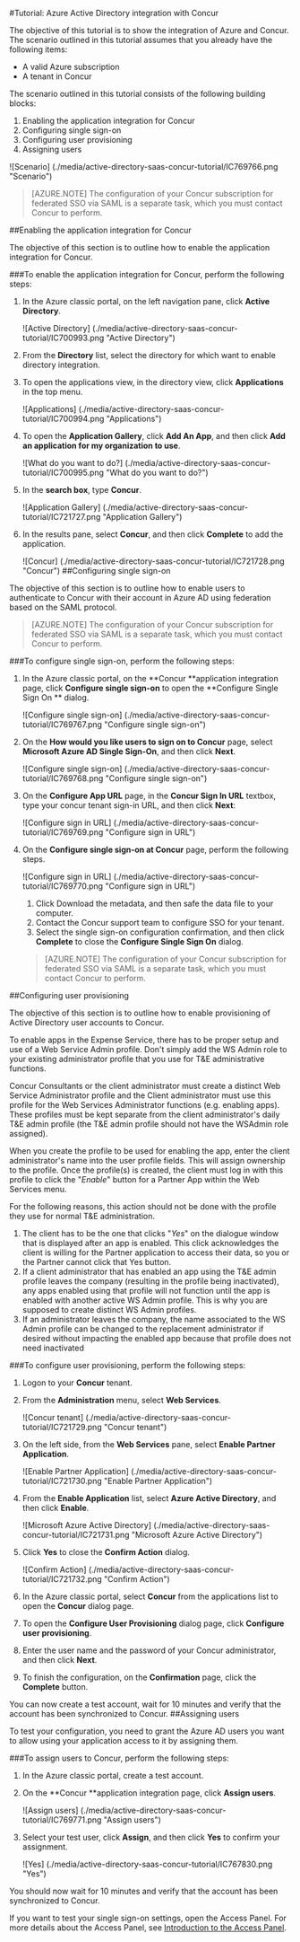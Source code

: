 <properties 
    pageTitle="Tutorial: Azure Active Directory integration with Concur | Microsoft Azure" 
    description="Learn how to use Concur with Azure Active Directory to enable single sign-on, automated provisioning, and more!" 
    services="active-directory" 
    authors="jeevansd"  
    documentationCenter="na" 
    manager="femila"/>
<tags 
    ms.service="active-directory" 
    ms.devlang="na" 
    ms.topic="article" 
    ms.tgt_pltfrm="na" 
    ms.workload="identity" 
    ms.date="09/29/2016" 
    ms.author="jeedes" />

#<a name="tutorial-azure-active-directory-integration-with-concur"></a>Tutorial: Azure Active Directory integration with Concur  


The objective of this tutorial is to show the integration of Azure and Concur.  
The scenario outlined in this tutorial assumes that you already have the following items:

-   A valid Azure subscription
-   A tenant in Concur

The scenario outlined in this tutorial consists of the following building blocks:

1.  Enabling the application integration for Concur
2.  Configuring single sign-on
3.  Configuring user provisioning
4.  Assigning users

![Scenario] (./media/active-directory-saas-concur-tutorial/IC769766.png "Scenario")

>[AZURE.NOTE] The configuration of your Concur subscription for federated SSO via SAML is a separate task, which you must contact Concur to perform.

##<a name="enabling-the-application-integration-for-concur"></a>Enabling the application integration for Concur

The objective of this section is to outline how to enable the application integration for Concur.

###<a name="to-enable-the-application-integration-for-concur-perform-the-following-steps"></a>To enable the application integration for Concur, perform the following steps:

1.  In the Azure classic portal, on the left navigation pane, click **Active Directory**.

    ![Active Directory] (./media/active-directory-saas-concur-tutorial/IC700993.png "Active Directory")

2.  From the **Directory** list, select the directory for which want to enable directory integration.

3.  To open the applications view, in the directory view, click **Applications** in the top menu.

    ![Applications] (./media/active-directory-saas-concur-tutorial/IC700994.png "Applications")

4.  To open the **Application Gallery**, click **Add An App**, and then click **Add an application for my organization to use**.

    ![What do you want to do?] (./media/active-directory-saas-concur-tutorial/IC700995.png "What do you want to do?")

5.  In the **search box**, type **Concur**.

    ![Application Gallery] (./media/active-directory-saas-concur-tutorial/IC721727.png "Application Gallery")

6.  In the results pane, select **Concur**, and then click **Complete** to add the application.

    ![Concur] (./media/active-directory-saas-concur-tutorial/IC721728.png "Concur")
##<a name="configuring-single-sign-on"></a>Configuring single sign-on

The objective of this section is to outline how to enable users to authenticate to Concur with their account in Azure AD using federation based on the SAML protocol.

>[AZURE.NOTE] The configuration of your Concur subscription for federated SSO via SAML is a separate task, which you must contact Concur to perform.

###<a name="to-configure-single-sign-on-perform-the-following-steps"></a>To configure single sign-on, perform the following steps:

1.  In the Azure classic portal, on the **Concur **application integration page, click **Configure single sign-on** to open the **Configure Single Sign On ** dialog.

    ![Configure single sign-on] (./media/active-directory-saas-concur-tutorial/IC769767.png "Configure single sign-on")

2.  On the **How would you like users to sign on to Concur** page, select **Microsoft Azure AD Single Sign-On**, and then click **Next**.

    ![Configure single sign-on] (./media/active-directory-saas-concur-tutorial/IC769768.png "Configure single sign-on")

3.  On the **Configure App URL** page, in the **Concur Sign In URL** textbox, type your concur tenant sign-in URL, and then click **Next**: 

    ![Configure sign in URL] (./media/active-directory-saas-concur-tutorial/IC769769.png "Configure sign in URL")

4.  On the **Configure single sign-on at Concur** page, perform the following steps.

    ![Configure sign in URL] (./media/active-directory-saas-concur-tutorial/IC769770.png "Configure sign in URL")

    1.  Click Download the metadata, and then safe the data file to your computer.
    2.  Contact the Concur support team to configure SSO for your tenant.
    3.  Select the single sign-on configuration confirmation, and then click **Complete** to close the **Configure Single Sign On** dialog.  

    >[AZURE.NOTE] The configuration of your Concur subscription for federated SSO via SAML is a separate task, which you must contact Concur to perform.

##<a name="configuring-user-provisioning"></a>Configuring user provisioning

The objective of this section is to outline how to enable provisioning of Active Directory user accounts to Concur.

To enable apps in the Expense Service, there has to be proper setup and use of a Web Service Admin profile. Don't simply add the WS Admin role to your existing administrator profile that you use for T&E administrative functions.

Concur Consultants or the client administrator must create a distinct Web Service Administrator profile and the Client administrator must use this profile for the Web Services Administrator functions (e.g. enabling apps). These profiles must be kept separate from the client administrator's daily T&E admin profile (the T&E admin profile should not have the WSAdmin role assigned).

When you create the profile to be used for enabling the app, enter the client administrator's name into the user profile fields. This will assign ownership to the profile. Once the profile(s) is created, the client must log in with this profile to click the "*Enable*" button for a Partner App within the Web Services menu.

For the following reasons, this action should not be done with the profile they use for normal T&E administration.

1.  The client has to be the one that clicks "*Yes*" on the dialogue window that is displayed after an app is enabled. This click acknowledges the client is willing for the Partner application to access their data, so you or the Partner cannot click that Yes button.
2.  If a client administrator that has enabled an app using the T&E admin profile leaves the company (resulting in the profile being inactivated), any apps enabled using that profile will not function until the app is enabled with another active WS Admin profile. This is why you are supposed to create distinct WS Admin profiles.
3.  If an administrator leaves the company, the name associated to the WS Admin profile can be changed to the replacement administrator if desired without impacting the enabled app because that profile does not need inactivated

###<a name="to-configure-user-provisioning-perform-the-following-steps"></a>To configure user provisioning, perform the following steps:

1.  Logon to your **Concur** tenant.

2.  From the **Administration** menu, select **Web Services**.

    ![Concur tenant] (./media/active-directory-saas-concur-tutorial/IC721729.png "Concur tenant")

3.  On the left side, from the **Web Services** pane, select **Enable Partner Application**.

    ![Enable Partner Application] (./media/active-directory-saas-concur-tutorial/IC721730.png "Enable Partner Application")

4.  From the **Enable Application** list, select **Azure Active Directory**, and then click **Enable**.

    ![Microsoft Azure Active Directory] (./media/active-directory-saas-concur-tutorial/IC721731.png "Microsoft Azure Active Directory")

5.  Click **Yes** to close the **Confirm Action** dialog.

    ![Confirm Action] (./media/active-directory-saas-concur-tutorial/IC721732.png "Confirm Action")

6.  In the Azure classic portal, select **Concur** from the applications list to open the **Concur** dialog page.

7.  To open the **Configure User Provisioning** dialog page, click **Configure user provisioning**.

8.  Enter the user name and the password of your Concur administrator, and then click **Next**.

9.  To finish the configuration, on the **Confirmation** page, click the **Complete** button.

You can now create a test account, wait for 10 minutes and verify that the account has been synchronized to Concur.
##<a name="assigning-users"></a>Assigning users

To test your configuration, you need to grant the Azure AD users you want to allow using your application access to it by assigning them.

###<a name="to-assign-users-to-concur-perform-the-following-steps"></a>To assign users to Concur, perform the following steps:

1.  In the Azure classic portal, create a test account.

2.  On the **Concur **application integration page, click **Assign users**.

    ![Assign users] (./media/active-directory-saas-concur-tutorial/IC769771.png "Assign users")

3.  Select your test user, click **Assign**, and then click **Yes** to confirm your assignment.

    ![Yes] (./media/active-directory-saas-concur-tutorial/IC767830.png "Yes")

You should now wait for 10 minutes and verify that the account has been synchronized to Concur.

If you want to test your single sign-on settings, open the Access Panel. For more details about the Access Panel, see [Introduction to the Access Panel](active-directory-saas-access-panel-introduction.md).
